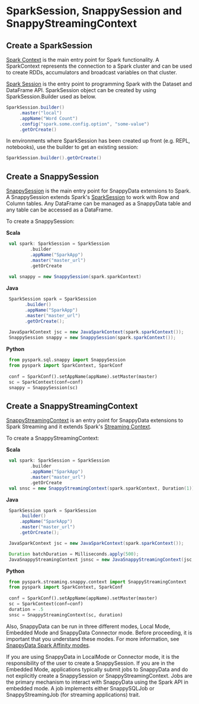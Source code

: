 <a id="snappysession"></a>
# SparkSession, SnappySession and SnappyStreamingContext

## Create a SparkSession
[Spark Context](https://spark.apache.org/docs/2.1.1/api/java/org/apache/spark/SparkContext.html) is the main entry point for Spark functionality. A SparkContext represents the connection to a Spark cluster and can be used to create RDDs, accumulators and broadcast variables on that cluster.

[Spark Session](https://spark.apache.org/docs/2.1.1/api/java/org/apache/spark/sql/SparkSession.html) is the entry point to programming Spark with the Dataset and DataFrame API.
SparkSession object can be created by using SparkSession.Builder used as below.

```scala
SparkSession.builder()
     .master("local")
     .appName("Word Count")
     .config("spark.some.config.option", "some-value")
     .getOrCreate()
```

In environments where SparkSession has been created up front (e.g. REPL, notebooks), use the builder to get an existing session:

```scala
SparkSession.builder().getOrCreate()
```

## Create a SnappySession
[SnappySession](http://snappydatainc.github.io/snappydata/apidocs/#org.apache.spark.sql.SnappySession) is the main entry point for SnappyData extensions to Spark. A SnappySession extends Spark's [SparkSession](http://spark.apache.org/docs/2.1.1/api/scala/index.html#org.apache.spark.sql.SparkSession) to work with Row and Column tables. Any DataFrame can be managed as a SnappyData table and any table can be accessed as a DataFrame.

To create a SnappySession:

**Scala**

```scala
 val spark: SparkSession = SparkSession
         .builder
         .appName("SparkApp")
         .master("master_url")
         .getOrCreate
        
 val snappy = new SnappySession(spark.sparkContext)
```
**Java**

```Java
 SparkSession spark = SparkSession
       .builder()
       .appName("SparkApp")
       .master("master_url")
       .getOrCreate();
      
 JavaSparkContext jsc = new JavaSparkContext(spark.sparkContext());
 SnappySession snappy = new SnappySession(spark.sparkContext());
```

**Python**

```Python
 from pyspark.sql.snappy import SnappySession
 from pyspark import SparkContext, SparkConf
 
 conf = SparkConf().setAppName(appName).setMaster(master)
 sc = SparkContext(conf=conf)
 snappy = SnappySession(sc)
```

## Create a SnappyStreamingContext
[SnappyStreamingContext](http://snappydatainc.github.io/snappydata/apidocs/#org.apache.spark.streaming.SnappyStreamingContext) is an entry point for SnappyData extensions to Spark Streaming and it extends Spark's
[Streaming Context](http://spark.apache.org/docs/2.1.1/api/scala/index.html#org.apache.spark.streaming.StreamingContext).

To create a SnappyStreamingContext:

**Scala**

```scala
 val spark: SparkSession = SparkSession
         .builder
         .appName("SparkApp")
         .master("master_url")
         .getOrCreate
 val snsc = new SnappyStreamingContext(spark.sparkContext, Duration(1))
```
**Java**

```Java
 SparkSession spark = SparkSession
     .builder()
     .appName("SparkApp")
     .master("master_url")
     .getOrCreate();

 JavaSparkContext jsc = new JavaSparkContext(spark.sparkContext());

 Duration batchDuration = Milliseconds.apply(500);
 JavaSnappyStreamingContext jsnsc = new JavaSnappyStreamingContext(jsc, batchDuration);
```

**Python**

```Python
 from pyspark.streaming.snappy.context import SnappyStreamingContext
 from pyspark import SparkContext, SparkConf
 
 conf = SparkConf().setAppName(appName).setMaster(master)
 sc = SparkContext(conf=conf)
 duration = .5
 snsc = SnappyStreamingContext(sc, duration)
```

Also, SnappyData can be run in three different modes, Local Mode, Embedded Mode and SnappyData Connector mode. Before proceeding, it is important that you understand these modes. For more information, see [SnappyData Spark Affinity modes](../deployment.md).

If you are using SnappyData in LocalMode or Connector mode, it is the responsibility of the user to create a SnappySession.
If you are in the Embedded Mode, applications typically submit jobs to SnappyData and do not explicitly create a SnappySession or SnappyStreamingContext.
Jobs are the primary mechanism to interact with SnappyData using the Spark API in embedded mode.
A job implements either SnappySQLJob or SnappyStreamingJob (for streaming applications) trait.

